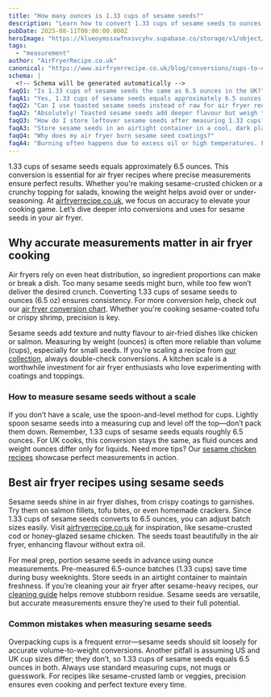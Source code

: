 ```yaml
---
title: "How many ounces is 1.33 cups of sesame seeds?"
description: "Learn how to convert 1.33 cups of sesame seeds to ounces for precise air fryer recipes. Get accurate measurements in seconds!"
pubDate: 2025-08-11T00:00:00.000Z
heroImage: "https://klueoymssxwfnxsvcyhv.supabase.co/storage/v1/object/public/Shmucket/how-many-ounces-is-1-33-cups-of-sesame-seeds.webp"
tags:
  - "measurement"
author: "AirFryerRecipe.co.uk"
canonical: "https://www.airfryerrecipe.co.uk/blog/conversions/cups-to-ounces/how-many-ounces-is-1-33-cups-of-sesame-seeds"
schema: |
  <!-- Schema will be generated automatically -->
faqQ1: "Is 1.33 cups of sesame seeds the same as 6.5 ounces in the UK?"
faqA1: "Yes, 1.33 cups of sesame seeds equals approximately 6.5 ounces in the UK. Unlike liquid measurements, dry weight conversions for ingredients like sesame seeds remain consistent between US and UK measurements. Always use a kitchen scale for the most accurate results."
faqQ2: "Can I use toasted sesame seeds instead of raw for air fryer recipes?"
faqA2: "Absolutely! Toasted sesame seeds add deeper flavour but weigh the same as raw—6.5 ounces per 1.33 cups. Reduce air fryer time slightly to prevent over-browning. Check out our sesame salmon recipes at <a href=https://www.airfryerrecipe.co.uk>airfryerrecipe.co.uk</a> for inspiration."
faqQ3: "How do I store leftover sesame seeds after measuring 1.33 cups?"
faqA3: "Store sesame seeds in an airtight container in a cool, dark place. They’ll stay fresh for up to six months. For larger batches, freeze them to extend shelf life. Visit our <a href=https://www.airfryerrecipe.co.uk/recipe-category/meal-prep>meal prep section</a> for storage tips."
faqQ4: "Why does my air fryer burn sesame seed coatings?"
faqA4: "Burning often happens due to excess oil or high temperatures. For 1.33 cups (6.5 oz) of sesame seeds, lightly spray with oil and air fry at 160°C. Stir or shake the basket frequently for even toasting."
---
```

<p>1.33 cups of sesame seeds equals approximately 6.5 ounces. This conversion is essential for air fryer recipes where precise measurements ensure perfect results. Whether you're making sesame-crusted chicken or a crunchy topping for salads, knowing the weight helps avoid over or under-seasoning. At <a href=https://www.airfryerrecipe.co.uk>airfryerrecipe.co.uk</a>, we focus on accuracy to elevate your cooking game. Let’s dive deeper into conversions and uses for sesame seeds in your air fryer.</p>  

<h2>Why accurate measurements matter in air fryer cooking</h2>  
<p>Air fryers rely on even heat distribution, so ingredient proportions can make or break a dish. Too many sesame seeds might burn, while too few won’t deliver the desired crunch. Converting 1.33 cups of sesame seeds to ounces (6.5 oz) ensures consistency. For more conversion help, check out our <a href=https://www.airfryerrecipe.co.uk/air-fryer-conversion-chart>air fryer conversion chart</a>. Whether you're cooking sesame-coated tofu or crispy shrimp, precision is key.</p>  

<p>Sesame seeds add texture and nutty flavour to air-fried dishes like chicken or salmon. Measuring by weight (ounces) is often more reliable than volume (cups), especially for small seeds. If you’re scaling a recipe from <a href=https://www.airfryerrecipe.co.uk/recipes>our collection</a>, always double-check conversions. A kitchen scale is a worthwhile investment for air fryer enthusiasts who love experimenting with coatings and toppings.</p>  

<h3>How to measure sesame seeds without a scale</h3>  
<p>If you don’t have a scale, use the spoon-and-level method for cups. Lightly spoon sesame seeds into a measuring cup and level off the top—don’t pack them down. Remember, 1.33 cups of sesame seeds equals roughly 6.5 ounces. For UK cooks, this conversion stays the same, as fluid ounces and weight ounces differ only for liquids. Need more tips? Our <a href=https://www.airfryerrecipe.co.uk/recipe-category/chicken>sesame chicken recipes</a> showcase perfect measurements in action.</p>  

<h2>Best air fryer recipes using sesame seeds</h2>  
<p>Sesame seeds shine in air fryer dishes, from crispy coatings to garnishes. Try them on salmon fillets, tofu bites, or even homemade crackers. Since 1.33 cups of sesame seeds converts to 6.5 ounces, you can adjust batch sizes easily. Visit <a href=https://www.airfryerrecipe.co.uk>airfryerrecipe.co.uk</a> for inspiration, like sesame-crusted cod or honey-glazed sesame chicken. The seeds toast beautifully in the air fryer, enhancing flavour without extra oil.</p>  

<p>For meal prep, portion sesame seeds in advance using ounce measurements. Pre-measured 6.5-ounce batches (1.33 cups) save time during busy weeknights. Store seeds in an airtight container to maintain freshness. If you’re cleaning your air fryer after sesame-heavy recipes, our <a href=https://www.airfryerrecipe.co.uk/air-fryer-cleaner>cleaning guide</a> helps remove stubborn residue. Sesame seeds are versatile, but accurate measurements ensure they’re used to their full potential.</p>  

<h3>Common mistakes when measuring sesame seeds</h3>  
<p>Overpacking cups is a frequent error—sesame seeds should sit loosely for accurate volume-to-weight conversions. Another pitfall is assuming US and UK cup sizes differ; they don’t, so 1.33 cups of sesame seeds equals 6.5 ounces in both. Always use standard measuring cups, not mugs or guesswork. For recipes like sesame-crusted lamb or veggies, precision ensures even cooking and perfect texture every time.</p>
